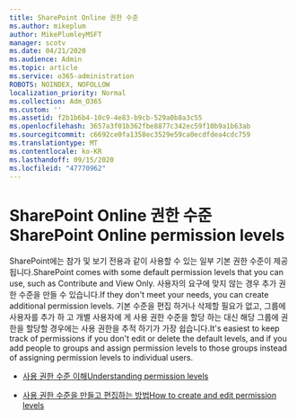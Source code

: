 ```yaml
---
title: SharePoint Online 권한 수준
ms.author: mikeplum
author: MikePlumleyMSFT
manager: scotv
ms.date: 04/21/2020
ms.audience: Admin
ms.topic: article
ms.service: o365-administration
ROBOTS: NOINDEX, NOFOLLOW
localization_priority: Normal
ms.collection: Adm_O365
ms.custom: ''
ms.assetid: f2b1b6b4-10c9-4e83-b9cb-529a0b8a3c55
ms.openlocfilehash: 3657a3f01b362fbe8877c342ec59f10b9a1b63ab
ms.sourcegitcommit: c6692ce0fa1358ec3529e59ca0ecdfdea4cdc759
ms.translationtype: MT
ms.contentlocale: ko-KR
ms.lasthandoff: 09/15/2020
ms.locfileid: "47770962"
---
```

# <a name="sharepoint-online-permission-levels"></a><span data-ttu-id="60adf-102">SharePoint Online 권한 수준</span><span class="sxs-lookup"><span data-stu-id="60adf-102">SharePoint Online permission levels</span></span>

<span data-ttu-id="60adf-103">SharePoint에는 참가 및 보기 전용과 같이 사용할 수 있는 일부 기본 권한 수준이 제공됩니다.</span><span class="sxs-lookup"><span data-stu-id="60adf-103">SharePoint comes with some default permission levels that you can use, such as Contribute and View Only.</span></span> <span data-ttu-id="60adf-104">사용자의 요구에 맞지 않는 경우 추가 권한 수준을 만들 수 있습니다.</span><span class="sxs-lookup"><span data-stu-id="60adf-104">If they don't meet your needs, you can create additional permission levels.</span></span> <span data-ttu-id="60adf-105">기본 수준을 편집 하거나 삭제할 필요가 없고, 그룹에 사용자를 추가 하 고 개별 사용자에 게 사용 권한 수준을 할당 하는 대신 해당 그룹에 권한을 할당할 경우에는 사용 권한을 추적 하기가 가장 쉽습니다.</span><span class="sxs-lookup"><span data-stu-id="60adf-105">It's easiest to keep track of permissions if you don't edit or delete the default levels, and if you add people to groups and assign permission levels to those groups instead of assigning permission levels to individual users.</span></span>
  
- [<span data-ttu-id="60adf-106">사용 권한 수준 이해</span><span class="sxs-lookup"><span data-stu-id="60adf-106">Understanding permission levels</span></span>](https://go.microsoft.com/fwlink/?linkid=867071)
    
- [<span data-ttu-id="60adf-107">사용 권한 수준을 만들고 편집하는 방법</span><span class="sxs-lookup"><span data-stu-id="60adf-107">How to create and edit permission levels</span></span>](https://go.microsoft.com/fwlink/?linkid=867072)
    

